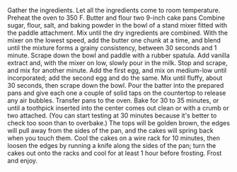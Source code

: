 Gather the ingredients. Let all the ingredients come to room temperature. Preheat the oven to 350 F.
Butter and flour two 9-inch cake pans
Combine sugar, flour, salt, and baking powder in the bowl of a stand mixer fitted with the paddle attachment. Mix until the dry ingredients are combined.
With the mixer on the lowest speed, add the butter one chunk at a time, and blend until the mixture forms a grainy consistency, between 30 seconds and 1 minute. Scrape down the bowl and paddle with a rubber spatula.
Add vanilla extract and, with the mixer on low, slowly pour in the milk. Stop and scrape, and mix for another minute.
Add the first egg, and mix on medium-low until incorporated; add the second egg and do the same. Mix until fluffy, about 30 seconds, then scrape down the bowl.
Pour the batter into the prepared pans and give each one a couple of solid taps on the countertop to release any air bubbles. Transfer pans to the oven.
Bake for 30 to 35 minutes, or until a toothpick inserted into the center comes out clean or with a crumb or two attached. (You can start testing at 30 minutes because it's better to check too soon than to overbake.) The tops will be golden brown, the edges will pull away from the sides of the pan, and the cakes will spring back when you touch them.
Cool the cakes on a wire rack for 10 minutes, then loosen the edges by running a knife along the sides of the pan; turn the cakes out onto the racks and cool for at least 1 hour before frosting.​
Frost and enjoy.